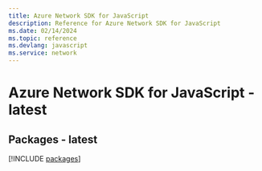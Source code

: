 ```yaml
---
title: Azure Network SDK for JavaScript
description: Reference for Azure Network SDK for JavaScript
ms.date: 02/14/2024
ms.topic: reference
ms.devlang: javascript
ms.service: network
---
```

# Azure Network SDK for JavaScript - latest
## Packages - latest
[!INCLUDE [packages](network-index.md)]